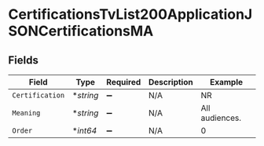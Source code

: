 # CertificationsTvList200ApplicationJSONCertificationsMA


## Fields

| Field              | Type               | Required           | Description        | Example            |
| ------------------ | ------------------ | ------------------ | ------------------ | ------------------ |
| `Certification`    | **string*          | :heavy_minus_sign: | N/A                | NR                 |
| `Meaning`          | **string*          | :heavy_minus_sign: | N/A                | All audiences.     |
| `Order`            | **int64*           | :heavy_minus_sign: | N/A                | 0                  |